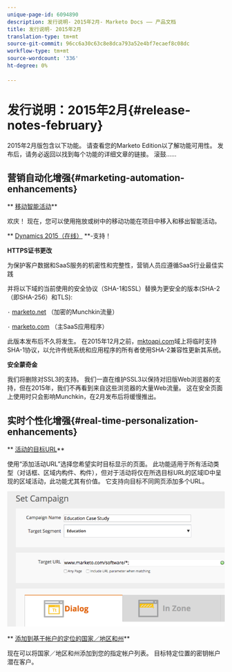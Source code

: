 ```yaml
---
unique-page-id: 6094890
description: 发行说明- 2015年2月- Marketo Docs —— 产品文档
title: 发行说明- 2015年2月
translation-type: tm+mt
source-git-commit: 96cc6a30c63c8e8dca793a52e4bf7ecaef8c08dc
workflow-type: tm+mt
source-wordcount: '336'
ht-degree: 0%

---
```



# 发行说明：2015年2月{#release-notes-february}

2015年2月版包含以下功能。 请查看您的Marketo Edition以了解功能可用性。 发布后，请务必返回以找到每个功能的详细文章的链接。 滚鼓……

## 营销自动化增强{#marketing-automation-enhancements}

** [移动智能活动](../../product-docs/core-marketo-concepts/smart-campaigns/using-smart-campaigns/move-a-smart-campaign.md)**

欢庆！ 现在，您可以使用拖放或树中的移动功能在项目中移入和移出智能活动。

** [Dynamics 2015（在线）](http://docs.marketo.com/display/docs/microsoft+dynamics+2013+on-premises) **-支持！

**HTTPS证书更改**

为保护客户数据和SaaS服务的机密性和完整性，营销人员应遵循SaaS行业最佳实践

并将以下域的当前使用的安全协议（SHA-1和SSL）替换为更安全的版本(SHA-2（即SHA-256）和TLS):

`·` [marketo.net](http://marketo.net) （加密的Munchkin流量）

`·` [marketo.com](http://marketo.com) （主SaaS应用程序）

此版本发布后不久将发生。 在2015年12月之前，[mktoapi.com](http://mktoapi.com)域上将临时支持SHA-1协议，以允许传统系统和应用程序的所有者使用SHA-2兼容性更新其系统。

**安全蒙奇金**

我们将删除对SSL3的支持。 我们一直在维护SSL3以保持对旧版Web浏览器的支持，但在2015年，我们不再看到来自这些浏览器的大量Web流量。 这在安全页面上使用时只会影响Munchkin，在2月发布后将缓慢推出。

## 实时个性化增强{#real-time-personalization-enhancements}

** [活动的目标URL](../../product-docs/web-personalization/working-with-web-campaigns/adding-a-target-url-to-a-web-campaign.md)**

使用“添加活动URL”选择您希望实时目标显示的页面。 此功能适用于所有活动类型（对话框、区域内构件、构件），但对于活动将仅在所选目标URL的区域ID中呈现的区域活动，此功能尤其有价值。 它支持向目标不同网页添加多个URL。

![](assets/image2015-2-19-11-3a0-3a30.png)

** [添加到基于帐户的定位的国家／地区和州](https://docs.marketo.com/display/DOCS/View+a+Named+Account+List)**

现在可以将国家／地区和州添加到您的指定帐户列表。 目标特定位置的密钥帐户潜在客户。
